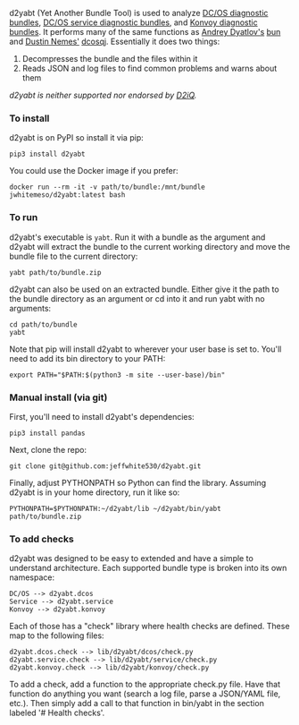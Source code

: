 d2yabt (Yet Another Bundle Tool) is used to analyze [DC/OS diagnostic bundles](https://support.d2iq.com/s/article/Create-a-DC-OS-Diagnostic-bundle), [DC/OS service diagnostic bundles](https://support.d2iq.com/s/article/create-service-diag-bundle), and [Konvoy diagnostic bundles](https://docs.d2iq.com/ksphere/konvoy/latest/troubleshooting/generate-diagnostic-bundle).  It performs many of the same functions as [Andrey Dyatlov's](https://github.com/adyatlov) [bun](https://github.com/adyatlov/bun/releases) and [Dustin Nemes'](https://github.com/some-things) [dcosqj](https://github.com/some-things/dcosjq).  Essentially it does two things:

1. Decompresses the bundle and the files within it
2. Reads JSON and log files to find common problems and warns about them

*d2yabt is neither supported nor endorsed by [D2iQ](https://d2iq.com).*

### To install
d2yabt is on PyPI so install it via pip:
```
pip3 install d2yabt
```

You could use the Docker image if you prefer:
```
docker run --rm -it -v path/to/bundle:/mnt/bundle jwhitemeso/d2yabt:latest bash
```

### To run
d2yabt's executable is `yabt`.  Run it with a bundle as the argument and d2yabt will extract the bundle to the current working directory and move the bundle file to the current directory:
```
yabt path/to/bundle.zip
```

d2yabt can also be used on an extracted bundle.  Either give it the path to the bundle directory as an argument or cd into it and run yabt with no arguments:
```
cd path/to/bundle
yabt
```

Note that pip will install d2yabt to wherever your user base is set to.  You'll need to add its bin directory to your PATH:
```
export PATH="$PATH:$(python3 -m site --user-base)/bin"
```

### Manual install (via git)
First, you'll need to install d2yabt's dependencies:
```
pip3 install pandas
```

Next, clone the repo:
```
git clone git@github.com:jeffwhite530/d2yabt.git
```

Finally, adjust PYTHONPATH so Python can find the library.  Assuming d2yabt is in your home directory, run it like so:
```
PYTHONPATH=$PYTHONPATH:~/d2yabt/lib ~/d2yabt/bin/yabt path/to/bundle.zip
```

### To add checks

d2yabt was designed to be easy to extended and have a simple to understand architecture.  Each supported bundle type is broken into its own namespace:
```
DC/OS --> d2yabt.dcos
Service --> d2yabt.service
Konvoy --> d2yabt.konvoy
```

Each of those has a "check" library where health checks are defined.  These map to the following files:
```
d2yabt.dcos.check --> lib/d2yabt/dcos/check.py
d2yabt.service.check --> lib/d2yabt/service/check.py
d2yabt.konvoy.check --> lib/d2yabt/konvoy/check.py
```

To add a check, add a function to the appropriate check.py file.  Have that function do anything you want (search a log file, parse a JSON/YAML file, etc.).  Then simply add a call to that function in bin/yabt in the section labeled '# Health checks'.

